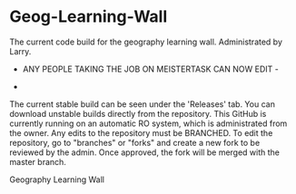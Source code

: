 # Geog-Learning-Wall
The current code build for the geography learning wall. Administrated by Larry.
- ANY PEOPLE TAKING THE JOB ON MEISTERTASK CAN NOW EDIT -

-
The current stable build can be seen under the 'Releases' tab. You can download unstable builds directly from the repository.
This GitHub is currently running on an automatic RO system, which is administrated from the owner. Any edits to the repository
must be BRANCHED. To edit the repository, go to "branches" or "forks" and create a new fork to be reviewed by the admin.
Once approved, the fork will be merged with the master branch.


Geography Learning Wall
